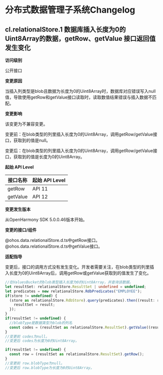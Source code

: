 # 分布式数据管理子系统Changelog

## cl.relationalStore.1 数据库插入长度为0的Uint8Array的数据，getRow、getValue 接口返回值发生变化

**访问级别**

公开接口

**变更原因**

当插入列类型是blob且数据为长度为0的Uint8Array时，数据库对应错误写入null值，导致使用getRow和getValue接口读取时，读取数值结果错误与插入数据不匹配。

**变更影响**

该变更为不兼容变更。

变更前：在blob类型的列里插入长度为0的Uint8Array，调用getRow/getValue接口，获取到的值是null。

变更后：在blob类型的列里插入长度为0的Uint8Array，调用getRow/getValue接口，获取到的值是长度为0的Uint8Array。

**起始 API Level**

| 接口名称  | 起始 API Level |
|----------|--------------|
| getRow   | API 11       |
| getValue | API 12       |

**变更发生版本**

从OpenHarmony SDK 5.0.0.46版本开始。

**变更的接口/组件**

@ohos.data.relationalStore.d.ts中getRow接口。
@ohos.data.relationalStore.d.ts中getValue接口。

**适配指导**

变更后，接口的调用方式没有发生变化。开发者需要关注，在blob类型的列里插入长度为0的Uint8Array后，调用getRow或getValue获取到的值发生了变化。
```ts
//在ValuesBucket的blob类型插入长度为0的Uint8Array，并查询该数据。
let resultSet: relationalStore.ResultSet | undefined = undefined;
let predicates = new relationalStore.RdbPredicates("EMPLOYEE");
if(store != undefined) {
  (store as relationalStore.RdbStore).query(predicates).then((result: relationalStore.ResultSet) => {
    resultSet = result;
  });
}
if(resultSet != undefined) {
  //blobType是数据类型为blob的列名
  const codes = (resultSet as relationalStore.ResultSet).getValue((resultSet as relationalStore.ResultSet).getColumnIndex("blobType"));
}
//变更前 codes为null。
//变更后 codes为长度为0的Uint8Array。

if(resultSet != undefined) {
  const row = (resultSet as relationalStore.ResultSet).getRow();
}
//变更前 row.blobType为null。
//变更后 row.blobType为长度为0的Uint8Array。
```